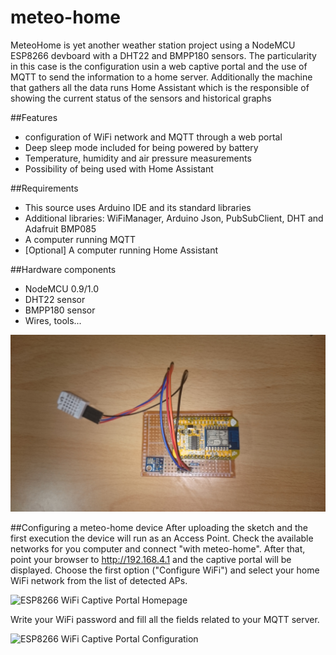 # meteo-home
MeteoHome is yet another weather station project using a NodeMCU ESP8266 devboard with a DHT22 and BMPP180 sensors. The particularity in this case is the configuration usin a web captive portal and the use of MQTT to send the information to a home server. Additionally the machine that gathers all the data 
runs Home Assistant which is the responsible of showing the current status of the sensors and historical graphs

##Features
- configuration of WiFi network and MQTT through a web portal 
- Deep sleep mode included for being powered by battery 
- Temperature, humidity and air pressure measurements
- Possibility of being used with Home Assistant

##Requirements
- This source uses Arduino IDE and its standard libraries
- Additional libraries: WiFiManager, Arduino Json, PubSubClient, DHT and Adafruit BMP085
- A computer running MQTT
- [Optional] A computer running Home Assistant

##Hardware components
- NodeMCU 0.9/1.0
- DHT22 sensor
- BMPP180 sensor
- Wires, tools...


![My own device](pics/prototype.JPG) 

##Configuring a meteo-home device
After uploading the sketch and the first execution the device will run as an Access Point. Check the available networks for you computer and connect "with meteo-home". After that, point your browser to http://192.168.4.1 and the captive portal will be displayed. Choose the first option ("Configure WiFi") and select your home WiFi network from the list of detected APs. 

![ESP8266 WiFi Captive Portal Homepage](http://i.imgur.com/YPvW9eql.png) 

Write your WiFi password and fill all the fields related to your MQTT server.

![ESP8266 WiFi Captive Portal Configuration](http://i.imgur.com/oicWJ4gl.png)
